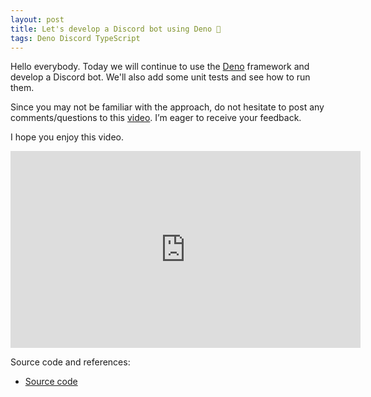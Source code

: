 ```yaml
---
layout: post
title: Let's develop a Discord bot using Deno 🦕
tags: Deno Discord TypeScript
---
```


Hello everybody. Today we will continue to use the [Deno](https://deno.land/) framework and develop a Discord bot. We'll also add some unit tests and see how to run them.

Since you may not be familiar with the approach, do not hesitate to post any comments/questions to this [video](https://youtu.be/1i3U-6gjGxw). I’m eager to receive your feedback.

I hope you enjoy this video.

<iframe width="560" height="315" src="https://www.youtube.com/embed/1i3U-6gjGxw" frameborder="0" class="center-image" allow="autoplay; encrypted-media" allowfullscreen></iframe>

Source code and references:
* [Source code](https://github.com/FSou1/SeasonedDeveloper/tree/main/typescript/deno/discord/moderator)